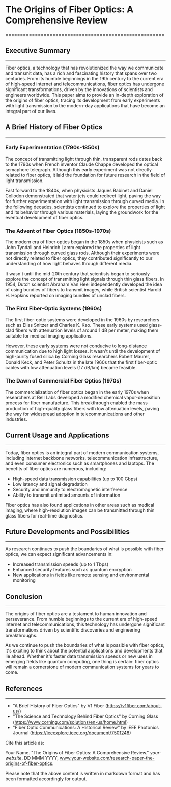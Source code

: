 # The Origins of Fiber Optics: A Comprehensive Review
======================================================

## Executive Summary
-------------------

Fiber optics, a technology that has revolutionized the way we communicate and transmit data, has a rich and fascinating history that spans over two centuries. From its humble beginnings in the 19th century to the current era of high-speed internet and telecommunications, fiber optics has undergone significant transformations, driven by the innovations of scientists and engineers worldwide. This paper aims to provide an in-depth exploration of the origins of fiber optics, tracing its development from early experiments with light transmission to the modern-day applications that have become an integral part of our lives.

## A Brief History of Fiber Optics
--------------------------------

### Early Experimentation (1790s-1850s)

The concept of transmitting light through thin, transparent rods dates back to the 1790s when French inventor Claude Chappe developed the optical semaphore telegraph. Although this early experiment was not directly related to fiber optics, it laid the foundation for future research in the field of light transmission.

Fast forward to the 1840s, when physicists Jaques Babinet and Daniel Collodon demonstrated that water jets could redirect light, paving the way for further experimentation with light transmission through curved media. In the following decades, scientists continued to explore the properties of light and its behavior through various materials, laying the groundwork for the eventual development of fiber optics.

### The Advent of Fiber Optics (1850s-1970s)

The modern era of fiber optics began in the 1850s when physicists such as John Tyndall and Heinrich Lamm explored the properties of light transmission through curved glass rods. Although their experiments were not directly related to fiber optics, they contributed significantly to our understanding of how light behaves through different media.

It wasn't until the mid-20th century that scientists began to seriously explore the concept of transmitting light signals through thin glass fibers. In 1954, Dutch scientist Abraham Van Heel independently developed the idea of using bundles of fibers to transmit images, while British scientist Harold H. Hopkins reported on imaging bundles of unclad fibers.

### The First Fiber-Optic Systems (1960s)

The first fiber-optic systems were developed in the 1960s by researchers such as Elias Snitzer and Charles K. Kao. These early systems used glass-clad fibers with attenuation levels of around 1 dB per meter, making them suitable for medical imaging applications.

However, these early systems were not conducive to long-distance communication due to high light losses. It wasn't until the development of high-purity fused silica by Corning Glass researchers Robert Maurer, Donald Keck, and Peter Schultz in the late 1960s that the first fiber-optic cables with low attenuation levels (17 dB/km) became feasible.

### The Dawn of Commercial Fiber Optics (1970s)

The commercialization of fiber optics began in the early 1970s when researchers at Bell Labs developed a modified chemical vapor-deposition process for fiber manufacture. This breakthrough enabled the mass production of high-quality glass fibers with low attenuation levels, paving the way for widespread adoption in telecommunications and other industries.

## Current Usage and Applications
-------------------------------

Today, fiber optics is an integral part of modern communication systems, including internet backbone networks, telecommunication infrastructure, and even consumer electronics such as smartphones and laptops. The benefits of fiber optics are numerous, including:

*   High-speed data transmission capabilities (up to 100 Gbps)
*   Low latency and signal degradation
*   Security and immunity to electromagnetic interference
*   Ability to transmit unlimited amounts of information

Fiber optics has also found applications in other areas such as medical imaging, where high-resolution images can be transmitted through thin glass fibers for real-time diagnostics.

## Future Developments and Possibilities
--------------------------------------

As research continues to push the boundaries of what is possible with fiber optics, we can expect significant advancements in:

*   Increased transmission speeds (up to 1 Tbps)
*   Enhanced security features such as quantum encryption
*   New applications in fields like remote sensing and environmental monitoring

## Conclusion
----------

The origins of fiber optics are a testament to human innovation and perseverance. From humble beginnings to the current era of high-speed internet and telecommunications, this technology has undergone significant transformations driven by scientific discoveries and engineering breakthroughs.

As we continue to push the boundaries of what is possible with fiber optics, it's exciting to think about the potential applications and developments that lie ahead. Whether it's faster data transmission speeds or new uses in emerging fields like quantum computing, one thing is certain: fiber optics will remain a cornerstone of modern communication systems for years to come.

## References
----------

*   "A Brief History of Fiber Optics" by V1 Fiber (https://v1fiber.com/about-us/)
*   "The Science and Technology Behind Fiber Optics" by Corning Glass (https://www.corning.com/solutions/en-us/home.html)
*   "Fiber Optic Communications: A Historical Review" by IEEE Photonics Journal (https://ieeexplore.ieee.org/document/7501248)

Cite this article as:

Your Name. "The Origins of Fiber Optics: A Comprehensive Review." *your-website*, DD MMM YYYY, www.your-website.com/research-paper-the-origins-of-fiber-optics.

Please note that the above content is written in markdown format and has been formatted accordingly for output.